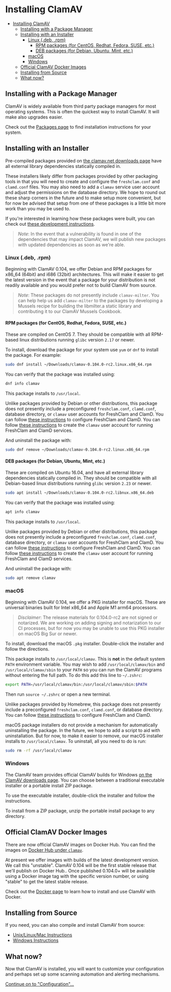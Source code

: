 # Installing ClamAV

- [Installing ClamAV](#installing-clamav)
  - [Installing with a Package Manager](#installing-with-a-package-manager)
  - [Installing with an Installer](#installing-with-an-installer)
    - [Linux (.deb, .rpm)](#linux-deb-rpm)
      - [RPM packages (for CentOS, Redhat, Fedora, SUSE, etc.)](#rpm-packages-for-centos-redhat-fedora-suse-etc)
      - [DEB packages (for Debian, Ubuntu, Mint, etc.)](#deb-packages-for-debian-ubuntu-mint-etc)
    - [macOS](#macos)
    - [Windows](#windows)
  - [Official ClamAV Docker Images](#official-clamav-docker-images)
  - [Installing from Source](#installing-from-source)
  - [What now?](#what-now)

## Installing with a Package Manager

ClamAV is widely available from third party package managers for most operating systems. This is often the quickest way to install ClamAV. It will make also upgrades easier.

Check out the [Packages page](Installing/Packages.md) to find installation instructions for your system.

## Installing with an Installer

Pre-compiled packages provided on [the clamav.net downloads page](https://www.clamav.net/downloads) have all external library dependencies statically compiled in.

These installers likely differ from packages provided by other packaging tools in that you will need to create and configure the `freshclam.conf` and `clamd.conf` files. You may also need to add a `clamav` service user account and adjust the permissions on the database directory. We hope to round out these sharp corners in the future and to make setup more convenient, but for now be advised that setup from one of these packages is a little bit more work than you may be used to.

If you're interested in learning how these packages were built, you can check out [these development instructions](Development/build-installer-packages.md).

> _Note_: In the event that a vulnerability is found in one of the dependencies that may impact ClamAV, we will publish new packages with updated dependencies as soon as we're able.

### Linux (.deb, .rpm)

Beginning with ClamAV 0.104, we offer Debian and RPM packages for x86_64 (64bit) and i686 (32bit) architectures. This will make it easier to get the latest version in the event that a package for your distribution is not readily available and you would prefer not to build ClamAV from source.

> _Note_: These packages do not presently include `clamav-milter`. You can help help us add `clamav-milter` to the packages by developing a Mussels recipe for building the libmilter.a static library and contributing it to our ClamAV Mussels Cookbook.

#### RPM packages (for CentOS, Redhat, Fedora, SUSE, etc.)

These are compiled on CentOS 7. They should be compatible with all RPM-based linux distributions running `glibc` version `2.17` or newer.

To install, download the package for your system use `yum` or `dnf` to install the package. For example:
```bash
sudo dnf install ~/Downloads/clamav-0.104.0-rc2.linux.x86_64.rpm
```

You can verify that the package was installed using:
```bash
dnf info clamav
```

This package installs to `/usr/local`.

Unlike packages provided by Debian or other distributions, this package does not presently include a preconfigured `freshclam.conf`, `clamd.conf`, database directory, or `clamav` user accounts for FreshClam and ClamD. You can follow [these instructions](Usage/Configuration.md) to configure FreshClam and ClamD. You can follow [these instructions](Installing/Add-clamav-user.md) to create the `clamav` user account for running FreshClam and ClamD services.

And uninstall the package with:
```bash
sudo dnf remove ~/Downloads/clamav-0.104.0-rc2.linux.x86_64.rpm
```

#### DEB packages (for Debian, Ubuntu, Mint, etc.)

These are compiled on Ubuntu 16.04, and have all external library dependencies statically compiled in. They should be compatible with all Debian-based linux distributions running `glibc` version `2.23` or newer.

```bash
sudo apt install ~/Downloads/clamav-0.104.0-rc2.libnux.x86_64.deb
```

You can verify that the package was installed using:
```bash
apt info clamav
```

This package installs to `/usr/local`.

Unlike packages provided by Debian or other distributions, this package does not presently include a preconfigured `freshclam.conf`, `clamd.conf`, database directory, or `clamav` user accounts for FreshClam and ClamD. You can follow [these instructions](Usage/Configuration.md) to configure FreshClam and ClamD. You can follow [these instructions](Installing/Add-clamav-user.md) to create the `clamav` user account for running FreshClam and ClamD services.

And uninstall the package with:
```bash
sudo apt remove clamav
```

### macOS

Beginning with ClamAV 0.104, we offer a PKG installer for macOS. These are universal binaries built for Intel x86_64 and Apple M1 arm64 processors.

> _Disclaimer_: The release materials for 0.104.0-rc2 are not signed or notarized. We are working on adding signing and notarization to our CI processes, but for now you may be unable to use this PKG installer on macOS Big Sur or newer.

To install, download the macOS `.pkg` installer. Double-click the installer and follow the directions.

This package installs to `/usr/local/clamav`. This is **not** in the default system `PATH` environment variable. You may wish to add `/usr/local/clamav/bin` and `/usr/local/clamav/sbin` to your `PATH` so you can run the ClamAV programs without entering the full path. To do this add this line to `~/.zshrc`:
```bash
export PATH=/usr/local/clamav/bin:/usr/local/clamav/sbin:$PATH
```
Then run `source ~/.zshrc` or open a new terminal.

Unlike packages provided by Homebrew, this package does not presently include a preconfigured `freshclam.conf`, `clamd.conf`, or database directory. You can follow [these instructions](Usage/Configuration.md) to configure FreshClam and ClamD.

macOS package installers do not provide a mechanism for automatically uninstalling the package. In the future, we hope to add a script to aid with uninstallation. But for now, to make it easier to remove, our macOS installer installs to `/usr/local/clamav`. To uninstall, all you need to do is run:
```bash
sudo rm -rf /usr/local/clamav
```

### Windows

The ClamAV team provides official ClamAV builds for Windows [on the ClamAV downloads page](https://www.clamav.net/downloads#otherversions). You can choose between a traditional executable installer or a portable install ZIP package.

To use the executable installer, double-click the installer and follow the instructions.

To install from a ZIP package, unzip the portable install package to any directory.

## Official ClamAV Docker Images

There are now official ClamAV images on Docker Hub. You can find the images on [Docker Hub under `clamav`](https://hub.docker.com/r/clamav/clamav).

At present we offer images with builds of the latest development version. We call this "unstable". ClamAV 0.104 will be the first stable release that we'll publish on Docker Hub.. Once published 0.104.0+ will be available using a Docker image tag with the specific version number, or using "stable" to get the latest stable release.

Check out the [Docker page](Installing/Docker.md) to learn how to install and use ClamAV with Docker.

## Installing from Source

If you need, you can also compile and install ClamAV from source:
- [Unix/Linux/Mac Instructions](Installing/Installing-from-source-Unix.md)
- [Windows Instructions](Installing/Installing-from-source-Windows.md)

## What now?

Now that ClamAV is installed, you will want to customize your configuration and perhaps set up some scanning automation and alerting mechanisms.

[Continue on to "Configuration"...](Usage/Configuration.md)
